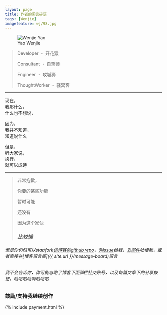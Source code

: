 ```yaml
---
layout: page
title: 作者的闲言碎语
tags: [Wenjie]
imagefeature: wj/98.jpg
---
```

<figure>
  <img src="{{ site.url }}/images/wj/head1.jpg" alt="Wenjie Yao">
  <figcaption>Yao Wenjie</figcaption>
</figure>

> Developer ・ 开花猿
>
> Consultant ・ 自熏师
>
> Engineer ・ 攻城狮
>
> ThoughtWorker ・ 骚窝客

---

现在，<br/>
我那什么，<br/>
什么也不想说，

因为，<br/>
我并不知道，<br/>
知道说什么

但是，<br/>
听大家说，<br/>
换行，<br/>
就可以成诗

---

> 非常抱歉，
>
> 你要的某些功能
>
> 暂时可能
>
> 还没有
>
> 因为这个家伙
>
> ### *比较懒* ###
>
###### 但是你仍然可以star/fork[该博客的github repo](https://github.com/Yaowenjie/yaowenjie.github.io)，[列issue](https://github.com/Yaowenjie/yaowenjie.github.io/issues)给我，[发邮件](mailto:wsywj61@gmail.com)吐槽我，或者直接在[博客留言板]({{ site.url }}/message-board)留言
>
###### 我不会告诉你，你可能忽略了博客下面那栏社交账号，以及每篇文章下的分享按钮，哈哈哈哈啊哈哈哈


### 鼓励/支持我继续创作
{% include payment.html %}
